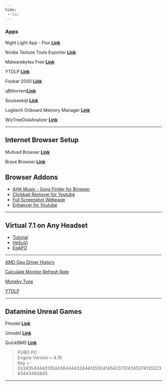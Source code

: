 ```yaml
---
hide:
 - toc
---
```


### Apps
Night Light App - Flux [**Link**](https://justgetflux.com/)

Nvidia Texture Tools Exporter [**Link**](https://developer.nvidia.com/nvidia-texture-tools-exporter)

Malwarebytes Free [**Link**](https://www.malwarebytes.com/)

YTDLP  [**Link**](https://github.com/yt-dlp/yt-dlp)

Foobar 2000 [**Link**](https://www.foobar2000.org/)

qBittorrent[**Link**](https://www.qbittorrent.org/)

Soulseekqt [**Link**](http://www.soulseekqt.net/news/node/1)

Logitech Onboard Memory Manager [**Link**](https://support.logi.com/hc/en-us/articles/360059641133)

WizTreeDiskAnalizer [**Link**](https://diskanalyzer.com/)



---

## Internet Browser Setup 

Mullvad Browser [**Link**](https://mullvad.net/en)

Brave Browser [**Link**](https://brave.com/)

## Browser Addons
- [AHA Music - Song Finder for Browser](https://www.aha-music.com/)
- [Clickbait Remover for Youtube](https://chrome.google.com/webstore/detail/clickbait-remover-for-you/omoinegiohhgbikclijaniebjpkeopip?hl=en)
- [Full Screenshot Webpage](https://chrome.google.com/webstore/detail/gofullpage-full-page-scre/fdpohaocaechififmbbbbbknoalclacl?hl=en)
- [Enhancer for Youtube](https://chrome.google.com/webstore/detail/enhancer-for-youtube/ponfpcnoihfmfllpaingbgckeeldkhle)

---

## Virtual 7.1 on Any Headset
- [Tutorial](https://sourceforge.net/p/hesuvi/wiki/Help/)
- [HeSuVi](https://sourceforge.net/projects/hesuvi/)
- [EqAPO](https://sourceforge.net/projects/equalizerapo/)

---

[AMD Gpu Driver History](https://gpuopen.com/version-table/)

[Calculate Monitor Refresh Rate](https://www.testufo.com/refreshrate)

[Moneky Type](https://monkeytype.com/)

[YTDLP](https://github.com/yt-dlp/yt-dlp)

---

## Datamine Unreal Games

Fmodel [**Link**](https://fmodel.app/)

Umodel [**Link**](https://www.gildor.org/en/projects/umodel)

QuickBMS [**Link**](http://aluigi.altervista.org/quickbms.htm)

> PUBG PC<br> 
> Engine Version = 4.16<br>
> Key = 0x3435444431354436444432444135304145423731434537413532383443463845
---


